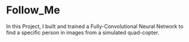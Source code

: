 # Follow_Me
In this Project, I built and trained a Fully-Convolutional Neural Network to find a specific person in images from a simulated quad-copter.
